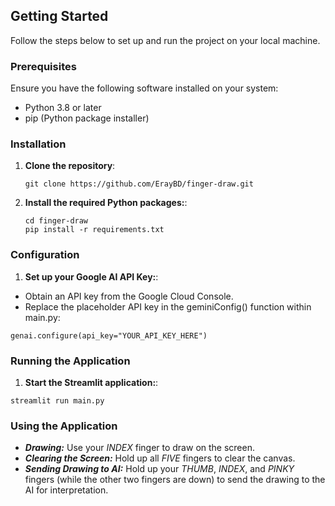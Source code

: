 ## Getting Started

Follow the steps below to set up and run the project on your local machine.

### Prerequisites

Ensure you have the following software installed on your system:

- Python 3.8 or later
- pip (Python package installer)

### Installation

1. **Clone the repository**:
   ```
   git clone https://github.com/ErayBD/finger-draw.git
   ```
   
3. **Install the required Python packages:**:
   ```
   cd finger-draw
   pip install -r requirements.txt
   ```

### Configuration
1. **Set up your Google AI API Key:**:
* Obtain an API key from the Google Cloud Console.
* Replace the placeholder API key in the geminiConfig() function within main.py:
```
genai.configure(api_key="YOUR_API_KEY_HERE")
```

### Running the Application
1. **Start the Streamlit application:**:
```
streamlit run main.py
```

### Using the Application
* ***Drawing:*** Use your *INDEX* finger to draw on the screen.
* ***Clearing the Screen:*** Hold up all *FIVE* fingers to clear the canvas.
* ***Sending Drawing to AI:*** Hold up your *THUMB*, *INDEX*, and *PINKY* fingers (while the other two fingers are down) to send the drawing to the AI for interpretation.
